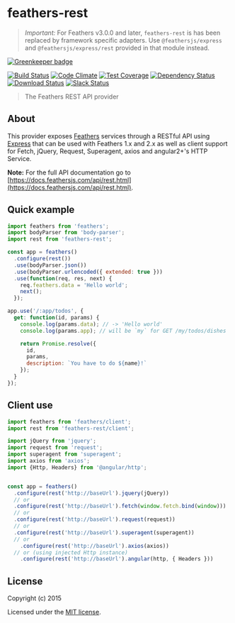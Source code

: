 # feathers-rest

> _Important:_ For Feathers v3.0.0 and later, `feathers-rest` is has been replaced by framework specific adapters. Use `@feathersjs/express` and `@feathersjs/express/rest` provided in that module instead.

[![Greenkeeper badge](https://badges.greenkeeper.io/feathersjs/feathers-rest.svg)](https://greenkeeper.io/)

[![Build Status](https://travis-ci.org/feathersjs/feathers-rest.png?branch=master)](https://travis-ci.org/feathersjs/feathers-rest)
[![Code Climate](https://codeclimate.com/github/feathersjs/feathers-rest/badges/gpa.svg)](https://codeclimate.com/github/feathersjs/feathers-rest)
[![Test Coverage](https://codeclimate.com/github/feathersjs/feathers-rest/badges/coverage.svg)](https://codeclimate.com/github/feathersjs/feathers-rest/coverage)
[![Dependency Status](https://img.shields.io/david/feathersjs/feathers-rest.svg?style=flat-square)](https://david-dm.org/feathersjs/feathers-rest)
[![Download Status](https://img.shields.io/npm/dm/feathers-rest.svg?style=flat-square)](https://www.npmjs.com/package/feathers-rest)
[![Slack Status](http://slack.feathersjs.com/badge.svg)](http://slack.feathersjs.com)

> The Feathers REST API provider

## About

This provider exposes [Feathers](http://feathersjs.com) services through a RESTful API using [Express](http://expressjs.com) that can be used with Feathers 1.x and 2.x as well as client support for Fetch, jQuery, Request, Superagent, axios and angular2+'s HTTP Service.

__Note:__ For the full API documentation go to [https://docs.feathersjs.com/api/rest.html](https://docs.feathersjs.com/api/rest.html).

## Quick example

```js
import feathers from 'feathers';
import bodyParser from 'body-parser';
import rest from 'feathers-rest';

const app = feathers()
  .configure(rest())
  .use(bodyParser.json())
  .use(bodyParser.urlencoded({ extended: true }))
  .use(function(req, res, next) {
    req.feathers.data = 'Hello world';
    next();
  });

app.use('/:app/todos', {
  get: function(id, params) {
    console.log(params.data); // -> 'Hello world'
    console.log(params.app); // will be `my` for GET /my/todos/dishes

    return Promise.resolve({
      id,
      params,
      description: `You have to do ${name}!`
    });
  }
});
```

## Client use

```js
import feathers from 'feathers/client';
import rest from 'feathers-rest/client';

import jQuery from 'jquery';
import request from 'request';
import superagent from 'superagent';
import axios from 'axios';
import {Http, Headers} from '@angular/http';


const app = feathers()
  .configure(rest('http://baseUrl').jquery(jQuery))
  // or
  .configure(rest('http://baseUrl').fetch(window.fetch.bind(window)))
  // or
  .configure(rest('http://baseUrl').request(request))
  // or
  .configure(rest('http://baseUrl').superagent(superagent))
  // or
    .configure(rest('http://baseUrl').axios(axios))
  // or (using injected Http instance)
    .configure(rest('http://baseUrl').angular(http, { Headers }))
```

## License

Copyright (c) 2015

Licensed under the [MIT license](LICENSE).
